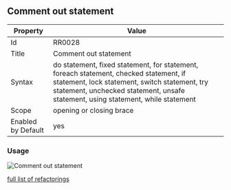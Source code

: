 ## Comment out statement

Property | Value
--- | --- 
Id | RR0028
Title | Comment out statement
Syntax | do statement, fixed statement, for statement, foreach statement, checked statement, if statement, lock statement, switch statement, try statement, unchecked statement, unsafe statement, using statement, while statement
Scope | opening or closing brace
Enabled by Default | yes

### Usage

![Comment out statement](../../images/refactorings/CommentOutStatement.png)

[full list of refactorings](Refactorings.md)
